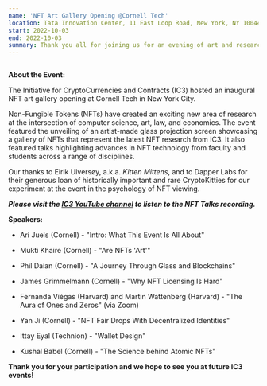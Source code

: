 ```yaml
---
name: 'NFT Art Gallery Opening @Cornell Tech'
location: Tata Innovation Center, 11 East Loop Road, New York, NY 10044
start: 2022-10-03
end: 2022-10-03
summary: Thank you all for joining us for an evening of art and research talks to celebrate the opening of the NFT Art Gallery at Cornell Tech in New York City.
---
```


<div class="ui piled segment">
  <img class="ui centered image" src="../images/events/NFTartgalleryopening2022/ic3 logo new.png" alt="" />
</div>
  
  
**About the Event:**

The Initiative for CryptoCurrencies and Contracts (IC3) hosted an inaugural NFT art gallery opening at Cornell Tech in New York City.
                                                                                                                                                    
Non-Fungible Tokens (NFTs) have created an exciting new area of research at the intersection of computer science, art, law, and economics. The event featured the unveiling of an artist-made glass projection screen showcasing a gallery of NFTs that represent the latest NFT research from IC3. It also featured talks highlighting advances in NFT technology from faculty and students across a range of disciplines. 
                                                                                                                                                    
Our thanks to Eirik Ulversøy, a.k.a. *Kitten Mittens*, and to Dapper Labs for their generous loan of historically important and rare CryptoKitties for our experiment at the event in the psychology of NFT viewing.  


***Please visit the <a href="https://www.youtube.com/watch?v=8u1MKhZsZK0">IC3 YouTube channel</a> to listen to the NFT Talks recording.***


**Speakers:**

                                                                                                                           
   - Ari Juels (Cornell) - "Intro: What This Event Is All About"

   - Mukti Khaire (Cornell) - "Are NFTs 'Art'"

   - Phil Daian (Cornell) - "A Journey Through Glass and Blockchains"

   - James Grimmelmann (Cornell) - "Why NFT Licensing Is Hard"

   - Fernanda Viégas (Harvard) and Martin Wattenberg (Harvard) - "The Aura of Ones and Zeros" (via Zoom)

   - Yan Ji (Cornell) - "NFT Fair Drops With Decentralized Identities"

   - Ittay Eyal (Technion) - "Wallet Design"

   - Kushal Babel (Cornell) - "The Science behind Atomic NFTs"
   

**Thank you for your participation and we hope to see you at future IC3 events!**
